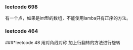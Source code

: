 ### leetcode 698
有一个点，如果是int型的数组，不能使用lamba只有正序的方法。
### leetcode 464

###*leetcode 48
用对角线对称 加上行翻转的方法进行旋转
